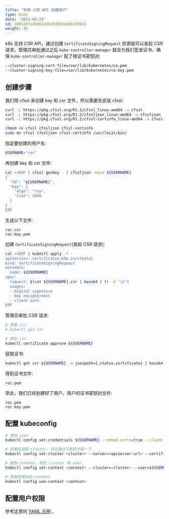 ```yaml
---
title: "利用 CSR API 创建用户"
type: book
date: "2021-04-29"
id: 30052d7a458653dbdd306de68b2398d1
weight: 40
---
```


k8s 支持 CSR API，通过创建 `CertificateSigningRequest` 资源就可以发起 CSR 请求，管理员审批通过之后 `kube-controller-manager` 就会为我们签发证书，确保 `kube-controller-manager` 配了根证书密钥对:

``` bash
--cluster-signing-cert-file=/var/lib/kubernetes/ca.pem
--cluster-signing-key-file=/var/lib/kubernetes/ca-key.pem
```

## 创建步骤

我们用 cfssl 来创建 key 和 csr 文件，所以需要先安装 cfssl:

``` bash
curl -L https://pkg.cfssl.org/R1.2/cfssl_linux-amd64 -o cfssl
curl -L https://pkg.cfssl.org/R1.2/cfssljson_linux-amd64 -o cfssljson
curl -L https://pkg.cfssl.org/R1.2/cfssl-certinfo_linux-amd64 -o cfssl-certinfo

chmod +x cfssl cfssljson cfssl-certinfo
sudo mv cfssl cfssljson cfssl-certinfo /usr/local/bin/
```

指定要创建的用户名:

``` bash
USERNAME="roc"
```

再创建 key 和 csr 文件:

``` bash
cat <<EOF | cfssl genkey - | cfssljson -bare ${USERNAME}
{
  "CN": "${USERNAME}",
  "key": {
    "algo": "rsa",
    "size": 2048
  }
}
EOF
```

生成以下文件:

```
roc.csr
roc-key.pem
```

创建 `CertificateSigningRequest`(发起 CSR 请求):

``` bash
cat <<EOF | kubectl apply -f -
apiVersion: certificates.k8s.io/v1beta1
kind: CertificateSigningRequest
metadata:
  name: ${USERNAME}
spec:
  request: $(cat ${USERNAME}.csr | base64 | tr -d '\n')
  usages:
  - digital signature
  - key encipherment
  - client auth
EOF
```

管理员审批 CSR 请求:

``` bash
# 查看 csr
# kubectl get csr

# 审批 csr
kubectl certificate approve ${USERNAME}
```

获取证书:

``` bash
kubectl get csr ${USERNAME} -o jsonpath={.status.certificate} | base64 --decode > ${USERNAME}.pem
```

得到证书文件:

```
roc.pem
```

至此，我们已经创建好了用户，用户的证书密钥对文件:

```
roc.pem
roc-key.pem
```

## 配置 kubeconfig

``` bash
# 增加 user
kubectl config set-credentials ${USERNAME} --embed-certs=true --client-certificate=${USERNAME}.pem --client-key=${USERNAME}-key.pem

# 如果还没配 cluster，可以通过下面命令配一下
kubectl config set-cluster <cluster> --server=<apiserver-url> --certificate-authority=<ca-cert-file>

# 增加 context，绑定 cluster 和 user
kubectl config set-context <context> --cluster=<cluster> --user=${USERNAME}

# 使用刚增加的 context
kubectl config use-context <context>
```

## 配置用户权限

参考这里的 [YAML 示例](https://imroc.cc/k8s/ref/yaml/rbac.html#user-%E6%8E%88%E6%9D%83) 。